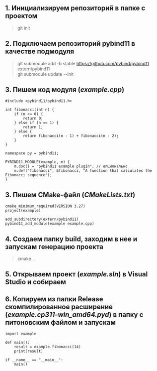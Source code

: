 ## 1. Инициализируем репозиторий в папке с проектом
> git init<br>

## 2. Подключаем репозиторий pybind11 в качестве подмодуля
> git submodule add -b stable https://github.com/pybind/pybind11 extern/pybind11<br>
> git submodule update --init<br>

## 3. Пишем код модуля (_example.cpp_)
```
#include <pybind11/pybind11.h>

int fibonacci(int n) {
    if (n <= 0) {
        return 0;
    } else if (n == 1) {
        return 1;
    } else {
        return fibonacci(n - 1) + fibonacci(n - 2);
    }
}

namespace py = pybind11;

PYBIND11_MODULE(example, m) {
    m.doc() = "pybind11 example plugin"; // опционально
    m.def("fibonacci", &fibonacci, "A function that calculates the Fibonacci sequence");
}
```

## 3. Пишем CMake-файл (_CMakeLists.txt_)
```
cmake_minimum_required(VERSION 3.27)
project(example)

add_subdirectory(extern/pybind11)
pybind11_add_module(example example.cpp)
```
## 4. Создаем папку build, заходим в нее и запускам генерацию проекта
> cmake ..<br>

## 5. Открываем проект (_example.sln_) в Visual Studio и собираем

## 6. Копируем из папки Release скомпилированное расширение (_example.cp311-win_amd64.pyd_) в папку с питоновским файлом и запускам
```
import example

def main():
    result = example.fibonacci(14)
    print(result)

if __name__ == "__main__":
    main()
```